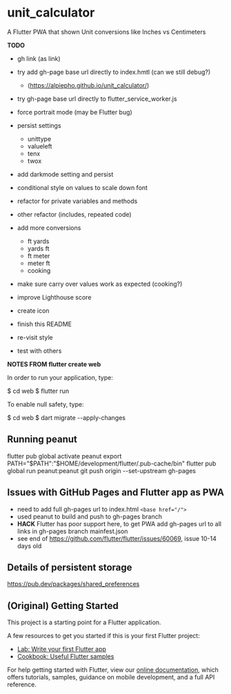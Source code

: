 # unit_calculator

A Flutter PWA that shown Unit conversions like Inches vs Centimeters

**TODO**
- gh link (as link)
- try add gh-page base url directly to index.hmtl (can we still debug?)
    - (https://alpiepho.github.io/unit_calculator/)
- try gh-page base url directly to flutter_service_worker.js
- force portrait mode (may be Flutter bug)
- persist settings
    - unittype
    - valueleft
    - tenx
    - twox
- add darkmode setting and persist
- conditional style on values to scale down font
- refactor for private variables and methods
- other refactor (includes, repeated code)
- add more conversions
  - ft yards
  - yards ft
  - ft meter
  - meter ft
  - cooking
- make sure carry over values work as expected (cooking?)
- improve Lighthouse score
- create icon

- finish this README
- re-visit style
- test with others



**NOTES FROM flutter create web**

In order to run your application, type:

  $ cd web
  $ flutter run

To enable null safety, type:

  $ cd web
  $ dart migrate --apply-changes


## Running peanut

flutter pub global activate peanut
export PATH="$PATH":"$HOME/development/flutter/.pub-cache/bin"
flutter pub global run peanut:peanut
git push origin --set-upstream gh-pages

## Issues with GitHub Pages and Flutter app as PWA

- need to add full gh-pages url to index.html `<base href="/">`
- used peanut to build and push to gh-pages branch
- **HACK** Flutter has poor support here, to get PWA add gh-pages url to all links in gh-pages branch mainfest.json
- see end of https://github.com/flutter/flutter/issues/60069, issue 10-14 days old

## Details of persistent storage
https://pub.dev/packages/shared_preferences


## (Original) Getting Started

This project is a starting point for a Flutter application.

A few resources to get you started if this is your first Flutter project:

- [Lab: Write your first Flutter app](https://flutter.dev/docs/get-started/codelab)
- [Cookbook: Useful Flutter samples](https://flutter.dev/docs/cookbook)

For help getting started with Flutter, view our
[online documentation](https://flutter.dev/docs), which offers tutorials,
samples, guidance on mobile development, and a full API reference.
